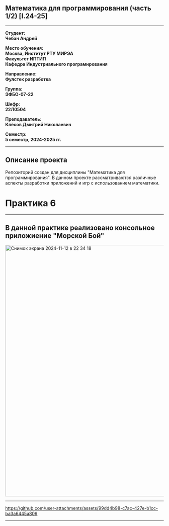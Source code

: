 ## Математика для программирования (часть 1/2) [I.24-25]
---

**Студент:**  
**Чебан Андрей**  

**Место обучения:**  
**Москва, Институт РТУ МИРЭА**  
**Факультет ИПТИП**  
**Кафедра Индустриального програмирования**  

**Направление:**  
**Фулстек разработка**  

**Группа:**  
**ЭФБО-07-22**  

**Шифр:**  
**22Л0504**  

**Преподаватель:**  
**Клёсов Дмитрий Николаевич**  

**Семестр:**  
**5 семестр, 2024-2025 гг.**

---

## Описание проекта

Репозиторий создан для дисциплины "Математика для программирования". В данном проекте рассматриваются различные аспекты разработки приложений и игр с использованием математики.


# Практика 6
______

## В данной практике реализовано консольное приложиение "Морской Бой" 


<img width="800" alt="Снимок экрана 2024-11-12 в 22 34 18" src="https://github.com/user-attachments/assets/5e52e7c4-a94b-4609-ae8f-6f3b929cd50b">



______





https://github.com/user-attachments/assets/99dd4b98-c7ac-427e-b1cc-ba3a6445a809








_______
